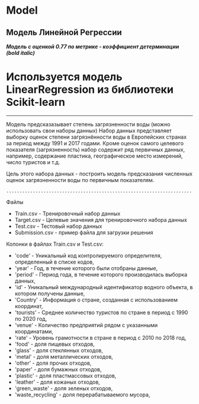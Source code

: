 # Model
## Модель Линейной Регрессии
___Модель с оценкой 0.77 по метрике - коэффициент детерминации (bold italic)___
# Используется модель LinearRegression из библиотеки Scikit-learn
__________

Модель предсказазывает степень загрязненности воды (можно использовать свои наборы данных)
Набор данных представляет выборку оценок степени загрязнённости воды в Европейских странах за период между 1991 и 2017 годами. Кроме оценок самого целевого показателя (загрязненность) набор содержит ряд первичных данных, например, содержание пластика, географическое место измерений, число туристов и т.д.

Цель этого набора данных - построить модель предсказания численных оценок загрязненности воды по первичным показателям.

```
...................................................................................................................................
```

Файлы
<ul  style="list-style-type: disc">
<li>Train.csv - Тренировочный набор данных</li>
<li>Target.csv - Целевые значения для тренировочного набора данных</li>
<li>Test.csv - Тестовый набор данных</li>
<li>Submission.csv - пример файла для загрузки решения</li>
</ul>

Колонки в файлах Train.csv и Test.csv:
<ul  style="list-style-type: disc">
<li>'code' - Уникальный код контролируемого определителя, определенный в списке кодов,</li>
<li>'year' - Год, в течение которого были отобраны данные,</li>
<li>'period' - Период года, в течение которого производилась выборка данных,</li>
<li>'id' - Уникальный международный идентификатор водного объекта, в котором получены данные,</li>
<li>'Country' - Информация о стране, созданная с использованием координат,</li>
<li>'tourists' - Среднее количество туристов по стране в период с 1990 по 2020 год,</li>
<li>'venue' - Количество предприятий рядом с указанными координатами,</li>
<li>'rate' - Уровень грамотности в стране в период с 2010 по 2018 год,</li>
<li>'food' - доля пищевых отходов,</li>
<li>'glass' - доля стеклянных отходов,</li>
<li>'metal' - доля металлических отходов,</li>
<li>'other' - доля прочих отходов,</li>
<li>'paper' - доля бумажных отходов,</li>
<li>'plastic' - доля пластмассовых отходов,</li>
<li>'leather' - доля кожаных отходов,</li>
<li>'green_waste' - доля зеленых отходов,</li>
<li>'waste_recycling' - доля перерабатываемого мусора,</li>
 </ul>
